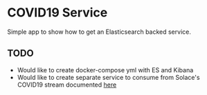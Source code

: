 # COVID19 Service

Simple app to show how to get an Elasticsearch backed service.

## TODO
* Would like to create docker-compose yml with ES and Kibana
* Would like to create separate service to consume from Solace's COVID19 stream documented [here](https://github.com/SolaceLabs/covid19-stream-processors)